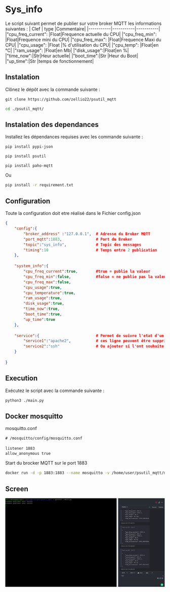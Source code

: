 # Sys_info
Le script suivant permet de publier sur votre broker MQTT les informations suivantes :
| Clef | type |Commentaire|
|-----------|-----------|-----------|
|"cpu_freq_current": |Float|Frequence actuelle du CPU|
|"cpu_freq_min": |Float|Frequence mini du CPU|
|"cpu_freq_max": |Float|Frequence Maxi du CPU|
|"cpu_usage": |Float |% d'utilisation du CPU|
|"cpu_temp": |Float|en °C|
|"ram_usage": |Float|en Mb|
|"disk_usage":|Float|en %|
|"time_now":|Str|Heur actuelle|
|"boot_time":|Str |Heur du Boot|
|"up_time":|Str |temps de fonctionnement|

## Instalation 
Clônez le dépôt avec la commande suivante :

```bach
git clone https://github.com/zellio22/psutil_mqtt
```

```bash 
cd ./psutil_mqtt/

```
## Instalation des dependances

Installez les dépendances requises avec les commande suivante :

```bach
pip install pypi-json
```
```bach
pip install psutil
```
```bach
pip install paho-mqtt
```
Ou 
```bash
pip install -r requirement.txt
```
## Configuration 

Toute la configuration doit etre réalisé dans le Fichier config.json
```json
{
    "config":{
        "broker_address" :"127.0.0.1",  # Adresse du Broker MQTT 
        "port_mqtt":1883,               # Port du Broker
        "topic":"sys_info",             # Topic des messages 
        "timing":10                     # Temps entre 2 publication 
    },
    
    "system_info":{
        "cpu_freq_current":true,        #true = publie la valeur
        "cpu_freq_min":false,           #false = ne publie pas la valeur
        "cpu_freq_max":false,
        "cpu_usage":true,
        "cpu_temperature":true,
        "ram_usage":true,
        "disk_usage":true,
        "time_now":true,
        "boot_time":true,
        "up_time":true
    },

    "service":{                         # Permet de suivre l'etat d'un service 
        "service1":"apache2",           # ces ligne peuvent être supprimer 
        "service2":"ssh"                # Ou ajouter si l'ont souhaite suivre plusieurs service
    }

}
```



## Execution 

Exécutez le script avec la commande suivante :
```bash 
python3 ./main.py
```
## Docker mosquitto
mosquitto.conf
```
# /mosquitto/config/mosquitto.conf

listener 1883
allow_anonymous true
```

Start du brocker MQTT sur le port 1883
```bash
docker run -d -p 1883:1883 --name mosquitto -v /home/user/psutil_mqtt/mosquitto.conf:/mosquitto/config/mosquitto.conf eclipse-mosquitto
```

## Screen 
![Mqtt](./images/mqtt.png)

